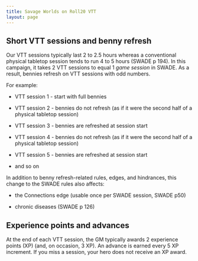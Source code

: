 ```yaml
---
title: Savage Worlds on Roll20 VTT
layout: page
---
```


## Short VTT sessions and benny refresh

Our VTT sessions typically last 2 to 2.5 hours whereas a conventional physical tabletop session tends to run 4 to 5 hours (SWADE p 194).
In this campaign, it takes 2 VTT sessions to equal 1 *game session* in SWADE. As a result, bennies refresh on VTT sessions with odd numbers.

For example:

-   VTT session 1 - start with full bennies

-   VTT session 2 - bennies do not refresh (as if it were the second half of a physical tabletop session)

-   VTT session 3 - bennies are refreshed at session start

-   VTT session 4 - bennies do not refresh (as if it were the second half of a physical tabletop session)

-   VTT session 5 - bennies are refreshed at session start

-   and so on

In addition to benny refresh-related rules, edges, and hindrances, this change to the SWADE rules also affects:

-   the Connections edge (usable once per SWADE session, SWADE p50)

-   chronic diseases (SWADE p 126)

## Experience points and advances

At the end of each VTT session, the GM typically awards 2 experience points (XP) (and, on occasion, 3 XP). An advance is earned every 5 XP increment. If you miss a session, your hero does not receive an XP award.
